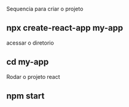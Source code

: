 Sequencia para criar o projeto
## npx create-react-app my-app

acessar o diretorio

## cd my-app

Rodar o projeto react

## npm start